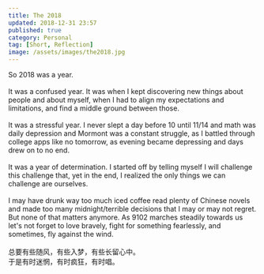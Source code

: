 ```yaml
---
title: The 2018
updated: 2018-12-31 23:57
published: true
category: Personal
tag: [Short, Reflection]
image: /assets/images/the2018.jpg
---
```


So 2018 was a year.  <br><br>
It was a confused year. It was when I kept discovering new things about people and about myself, when I had to align my expectations and limitations, and find a middle ground between those.  <br><br>
It was a stressful year. I never slept a day before 10 until 11/14 and math was daily depression and Mormont was a constant struggle, as I battled through college apps like no tomorrow, as evening became depressing and days drew on to no end.  <br><br>
It was a year of determination. I started off by telling myself I will challenge this challenge that, yet in the end, I realized the only things we can challenge are ourselves.  <br><br>
I may have drunk way too much iced coffee read plenty of Chinese novels and made too many midnight/terrible decisions that I may or may not regret. But none of that matters anymore. As 9102 marches steadily towards us let's not forget to love bravely, fight for something fearlessly, and sometimes, fly against the wind.  <br><br>
总要有些随风，有些入梦，有些长留心中。  
于是有时迷惘，有时疯狂，有时唱。
